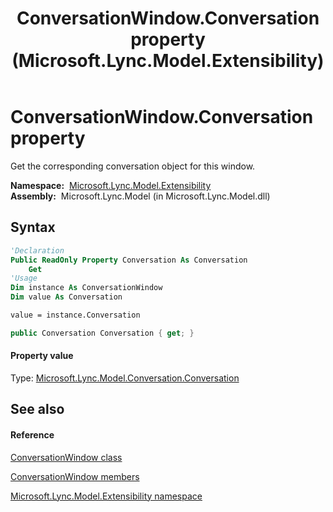 ﻿---
title: ConversationWindow.Conversation property  (Microsoft.Lync.Model.Extensibility)
TOCTitle: 'Conversation property '
ms:assetid: P:Microsoft.Lync.Model.Extensibility.ConversationWindow.Conversation_DI_3_UC_OCS14MrefLyncWPF
ms:mtpsurl: https://msdn.microsoft.com/en-us/library/microsoft.lync.model.extensibility.conversationwindow.conversation_di_3_uc_ocs14mreflyncwpf(v=office.15)
ms:contentKeyID: 48594992
ms.date: 07/28/2014
mtps_version: v=office.15
f1_keywords:
- Microsoft.Lync.Model.Extensibility.ConversationWindow.Conversation
dev_langs:
- CSharp
- JScript
- VB
- other
---

# ConversationWindow.Conversation property

Get the corresponding conversation object for this window.

**Namespace:**  [Microsoft.Lync.Model.Extensibility](microsoft-lync-model-extensibility-namespace_2.md)  
**Assembly:**  Microsoft.Lync.Model (in Microsoft.Lync.Model.dll)

## Syntax

``` vb
'Declaration
Public ReadOnly Property Conversation As Conversation
    Get
'Usage
Dim instance As ConversationWindow
Dim value As Conversation

value = instance.Conversation
```

``` csharp
public Conversation Conversation { get; }
```

#### Property value

Type: [Microsoft.Lync.Model.Conversation.Conversation](conversation-class-microsoft-lync-model-conversation_2.md)  

## See also

#### Reference

[ConversationWindow class](conversationwindow-class-microsoft-lync-model-extensibility_2.md)

[ConversationWindow members](conversationwindow-members-microsoft-lync-model-extensibility_2.md)

[Microsoft.Lync.Model.Extensibility namespace](microsoft-lync-model-extensibility-namespace_2.md)

